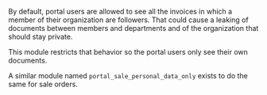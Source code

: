 By default, portal users are allowed to see all the invoices in which a
member of their organization are followers. That could cause a leaking
of documents between members and departments and of the organization
that should stay private.

This module restricts that behavior so the portal users only see their
own documents.

A similar module named `portal_sale_personal_data_only` exists to do the
same for sale orders.
